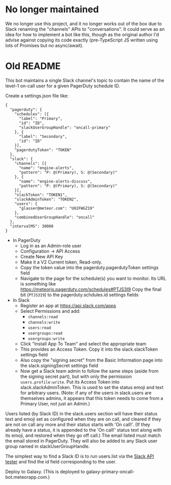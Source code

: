 # No longer maintained

We no longer use this project, and it no longer works out of the box due to Slack renaming the "channels" APIs to "conversations". It could serve as an idea for how to implement a bot like this, though as the original author I'd advise against copying its code exactly (pre-TypeScript JS written using lots of Promises but no async/await).

# Old README

This bot maintains a single Slack channel's topic to contain the name of the
level-1 on-call user for a given PagerDuty schedule ID.

Create a settings.json file like:

```
{
  "pagerduty": {
    "schedules": [{
      "label": "Primary",
      "id": "ID",
      "slackUserGroupHandle": "oncall-primary"
    }, {
      "label": "Secondary",
      "id": "ID"
    }],
    "pagerdutyToken": "TOKEN"
  },
  "slack": {
    "channels": [{
      "name": "engine-alerts",
      "pattern": "P: @(Primary), S: @(Secondary)"
    }, {
      "name": "engine-alerts-discuss",
      "pattern": "P: @(Primary), S: @(Secondary)"
    }],
    "slackToken": "TOKEN1",
    "slackAdminToken": "TOKEN2",
    "users": {
      "glasser@meteor.com": "U02FWGZ19"
    },
    "combinedUserGroupHandle": "oncall"
  },
  "intervalMS": 30000
}
```

- In PagerDuty
  - Log in as an Admin-role user
  - Configuration -> API Access
  - Create New API Key
  - Make it a V2 Current token, Read-only.
  - Copy the token value into the pagerduty.pagerdutyToken settings field
  - Navigate to the page for the schedule(s) you want to monitor. Its URL is
    something like https://meteorjs.pagerduty.com/schedules#PTJS3I9
    Copy the final bit (`PTJS3I9`) to the pagerduty.schdules.id settings fields
- In Slack
  - Register an app at https://api.slack.com/apps
  - Select Permissions and add:
    - `channels:read`
    - `channels:write`
    - `users:read`
    - `usergroups:read`
    - `usergroups:write`
  - Click "Install App To Team" and select the appropriate team
  - This provides an Access Token. Copy it into the slack.slackToken settings field
  - Also copy the "signing secret" from the Basic Information page into the slack.signingSecret settings field
  - Now get a Slack team admin to follow the same steps (aside from the signing secret part), but with only the
    permission `users.profile:write`. Put its Access Token into
    slack.slackAdminToken. This is used to set the status emoji and text for
    arbitrary users. (Note: if any of the users in slack.users are themselves
    admins, it appears that this token needs to come from a Primary User, not
    just an Admin.)

Users listed (by Slack ID) in the slack.users section will have their status
text and emoji set as configured when they are on call, and cleared if they are
not on call any more and their status starts with 'On call!'.  (If they already
have a status, it is appended to the 'On call!' status text along with its
emoji, and restored when they go off call.)  The email listed must match the
email stored in PagerDuty.  They will also be added to any Slack user group
named in slackUserGroupHandle.

The simplest way to find a Slack ID is to run users.list via
the [Slack API tester](https://api.slack.com/methods/users.list/test) and find
the id field corresponding to the user.

Deploy to Galaxy.  (This is deployed to galaxy-primary-oncall-bot.meteorapp.com.)
